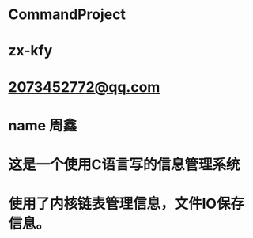 # CommandProject
# zx-kfy
# 2073452772@qq.com
# name 周鑫
# 这是一个使用C语言写的信息管理系统
# 使用了内核链表管理信息，文件IO保存信息。
